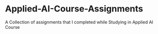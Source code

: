 # Applied-AI-Course-Assignments
A Collection of assignments that I completed while Studying in Applied AI Course

